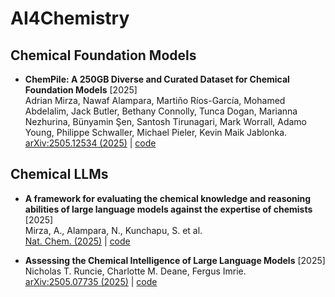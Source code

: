 # AI4Chemistry










 ## Chemical Foundation Models

* **ChemPile: A 250GB Diverse and Curated Dataset for Chemical Foundation Models** [2025]  
Adrian Mirza, Nawaf Alampara, Martiño Ríos-García, Mohamed Abdelalim, Jack Butler, Bethany Connolly, Tunca Dogan, Marianna Nezhurina, Bünyamin Şen, Santosh Tirunagari, Mark Worrall, Adamo Young, Philippe Schwaller, Michael Pieler, Kevin Maik Jablonka.  
[arXiv:2505.12534 (2025)](https://doi.org/10.48550/arXiv.2505.12534) |  [code](https://huggingface.co/datasets/jablonkagroup/chempile-code)




## Chemical LLMs



* **A framework for evaluating the chemical knowledge and reasoning abilities of large language models against the expertise of chemists** [2025]  
Mirza, A., Alampara, N., Kunchapu, S. et al.  
[Nat. Chem. (2025)](https://doi.org/10.1038/s41557-025-01815-x) |  [code](https://github.com/lamalab-org/chembench)  

* **Assessing the Chemical Intelligence of Large Language Models** [2025]  
Nicholas T. Runcie, Charlotte M. Deane, Fergus Imrie.  
[arXiv:2505.07735 (2025)](https://doi.org/10.48550/arXiv.2505.07735) |  [code](https://github.com/oxpig/ChemIQ)  









